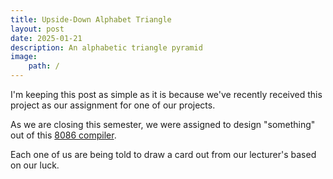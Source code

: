 ```yaml
---
title: Upside-Down Alphabet Triangle
layout: post
date: 2025-01-21
description: An alphabetic triangle pyramid
image:
    path: /
---
```



I'm keeping this post as simple as it is because we've recently received this project as our assignment for one of our projects.

As we are closing this semester, we were assigned to design "something" out of this [8086 compiler](https://yjdoc2.github.io/8086-emulator-web/compile).

Each one of us are being told to draw a card out from our lecturer's based on our luck.